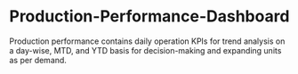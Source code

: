 # Production-Performance-Dashboard
Production performance contains daily operation KPIs for trend analysis on a day-wise, MTD, and YTD basis for decision-making and expanding units as per demand.
